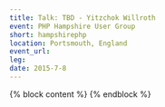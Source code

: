 ```yaml
---
title: Talk: TBD - Yitzchok Willroth
event: PHP Hampshire User Group
short: hampshirephp
location: Portsmouth, England
event_url:
leg: 
date: 2015-7-8
---
```

{% block content %}
{% endblock %}